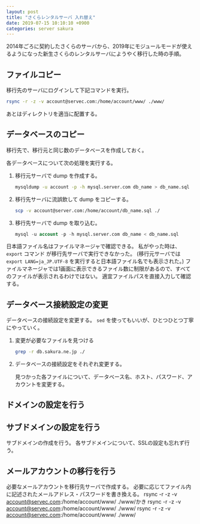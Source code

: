 ```yaml
---
layout: post
title: "さくらレンタルサーバ 入れ替え"
date: 2019-07-15 10:10:10 +0900
categories: server sakura
---
```


2014年ごろに契約したさくらのサーバから、2019年にモジュールモードが使えるようになった新生さくらのレンタルサーバにようやく移行した時の手順。

## ファイルコピー

移行先のサーバにログインして下記コマンドを実行。

```sh
rsync -r -z -v account@servec.com:/home/account/www/ ./www/
```

あとはディレクトリを適当に配置する。


## データベースのコピー

移行先で、移行元と同じ数のデータベースを作成しておく。

各データベースについて次の処理を実行する。

1. 移行元サーバで dump を作成する。

    ```sh
    mysqldump -u account -p -h mysql.server.com db_name > db_name.sql
    ```
    
1. 移行先サーバに流誤飲して dump をコピーする。

    ```sh
    scp -v account@server.com:/home/account/db_name.sql ./
    ```
    
1. 移行先サーバで dump を取り込む。

    ```sql
    mysql -u account -p -h mysql.server.com db_name < db_name.sql
    ```
    
日本語ファイル名はファイルマネージャで確認できる。
私がやった時は、 `export` コマンド が移行先サーバで実行できなかった。 (移行元サーバでは `export LANG=ja_JP.UTF-8` を実行すると日本語ファイル名でも表示された。)
ファイルマネージャでは1画面に表示できるファイル数に制限があるので、すべてのファイルが表示されるわけではない。
適宜ファイルパスを直接入力して確認する。

## データベース接続設定の変更

データベースの接続設定を変更する。 `sed` を使ってもいいが、ひとつひとつ丁寧にやっていく。

1. 変更が必要なファイルを見つける

    ```sh
    grep -r db.sakura.ne.jp ./
    ```
    
2. データベースの接続設定をそれぞれ変更する。

    見つかった各ファイルについて、データベース名、ホスト、パスワード、アカウントを変更する。

## ドメインの設定を行う

## サブドメインの設定を行う

サブドメインの作成を行う。
各サブドメインについて、SSLの設定も忘れず行う。

## メールアカウントの移行を行う

必要なメールアカウントを移行先サーバで作成する。
必要に応じてファイル内に記述されたメールアドレス・パスワードを書き換える。
rsync -r -z -v account@servec.com:/home/account/www/ ./www/かき
rsync -r -z -v account@servec.com:/home/account/www/ ./www/
rsync -r -z -v account@servec.com:/home/account/www/ ./www/
